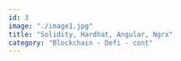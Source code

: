 ```yaml
---
id: 3
image: "./image1.jpg"
title: "Solidity, Hardhat, Angular, Ngrx"
category: "Blockchain - Defi - cont"
---
```

